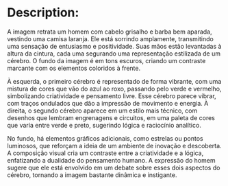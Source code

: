 
# Description:
A imagem retrata um homem com cabelo grisalho e barba bem aparada, vestindo uma camisa laranja. Ele está sorrindo amplamente, transmitindo uma sensação de entusiasmo e positividade. Suas mãos estão levantadas à altura da cintura, cada uma segurando uma representação estilizada de um cérebro. O fundo da imagem é em tons escuros, criando um contraste marcante com os elementos coloridos à frente.

À esquerda, o primeiro cérebro é representado de forma vibrante, com uma mistura de cores que vão do azul ao roxo, passando pelo verde e vermelho, simbolizando criatividade e pensamento livre. Esse cérebro parece vibrar, com traços ondulados que dão a impressão de movimento e energia. À direita, o segundo cérebro aparece em um estilo mais técnico, com desenhos que lembram engrenagens e circuitos, em uma paleta de cores que varía entre verde e preto, sugerindo lógica e raciocínio analítico.

No fundo, há elementos gráficos adicionais, como estrelas ou pontos luminosos, que reforçam a ideia de um ambiente de inovação e descoberta. A composição visual cria um contraste entre a criatividade e a lógica, enfatizando a dualidade do pensamento humano. A expressão do homem sugere que ele está envolvido em um debate sobre esses dois aspectos do cérebro, tornando a imagem bastante dinâmica e instigante.
